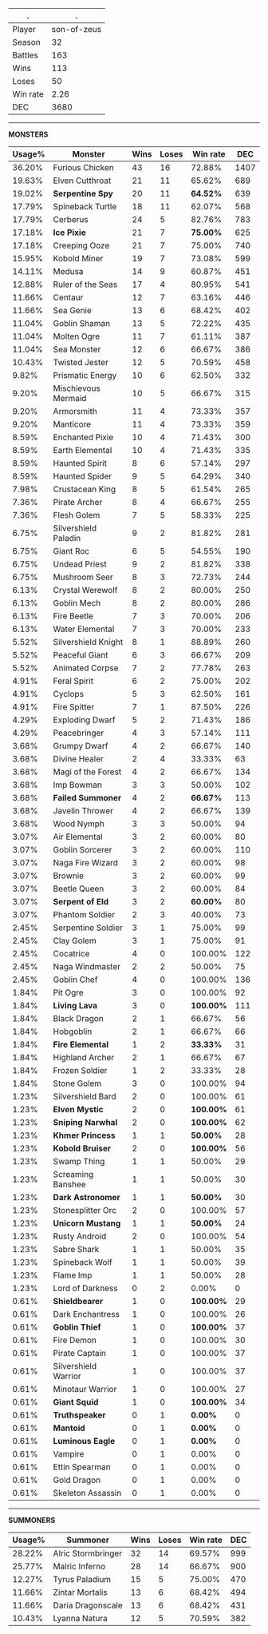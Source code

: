 .|.
|-|-
Player|son-of-zeus
Season|32
Battles|163
Wins|113
Loses|50
Win rate|2.26
DEC|3680

---
**MONSTERS**

Usage%|Monster|Wins|Loses|Win rate|DEC|
-|-|-|-|-|-|
36.20%|Furious Chicken|43|16|72.88%|1407|
19.63%|Elven Cutthroat|21|11|65.62%|689|
19.02%|**Serpentine Spy**|20|11|**64.52%**|639|
17.79%|Spineback Turtle|18|11|62.07%|568|
17.79%|Cerberus|24|5|82.76%|783|
17.18%|**Ice Pixie**|21|7|**75.00%**|625|
17.18%|Creeping Ooze|21|7|75.00%|740|
15.95%|Kobold Miner|19|7|73.08%|599|
14.11%|Medusa|14|9|60.87%|451|
12.88%|Ruler of the Seas|17|4|80.95%|541|
11.66%|Centaur|12|7|63.16%|446|
11.66%|Sea Genie|13|6|68.42%|402|
11.04%|Goblin Shaman|13|5|72.22%|435|
11.04%|Molten Ogre|11|7|61.11%|387|
11.04%|Sea Monster|12|6|66.67%|386|
10.43%|Twisted Jester|12|5|70.59%|458|
9.82%|Prismatic Energy|10|6|62.50%|332|
9.20%|Mischievous Mermaid|10|5|66.67%|315|
9.20%|Armorsmith|11|4|73.33%|357|
9.20%|Manticore|11|4|73.33%|359|
8.59%|Enchanted Pixie|10|4|71.43%|300|
8.59%|Earth Elemental|10|4|71.43%|335|
8.59%|Haunted Spirit|8|6|57.14%|297|
8.59%|Haunted Spider|9|5|64.29%|340|
7.98%|Crustacean King|8|5|61.54%|265|
7.36%|Pirate Archer|8|4|66.67%|255|
7.36%|Flesh Golem|7|5|58.33%|225|
6.75%|Silvershield Paladin|9|2|81.82%|281|
6.75%|Giant Roc|6|5|54.55%|190|
6.75%|Undead Priest|9|2|81.82%|338|
6.75%|Mushroom Seer|8|3|72.73%|244|
6.13%|Crystal Werewolf|8|2|80.00%|250|
6.13%|Goblin Mech|8|2|80.00%|286|
6.13%|Fire Beetle|7|3|70.00%|206|
6.13%|Water Elemental|7|3|70.00%|233|
5.52%|Silvershield Knight|8|1|88.89%|260|
5.52%|Peaceful Giant|6|3|66.67%|209|
5.52%|Animated Corpse|7|2|77.78%|263|
4.91%|Feral Spirit|6|2|75.00%|202|
4.91%|Cyclops|5|3|62.50%|161|
4.91%|Fire Spitter|7|1|87.50%|226|
4.29%|Exploding Dwarf|5|2|71.43%|186|
4.29%|Peacebringer|4|3|57.14%|111|
3.68%|Grumpy Dwarf|4|2|66.67%|140|
3.68%|Divine Healer|2|4|33.33%|63|
3.68%|Magi of the Forest|4|2|66.67%|134|
3.68%|Imp Bowman|3|3|50.00%|102|
3.68%|**Failed Summoner**|4|2|**66.67%**|113|
3.68%|Javelin Thrower|4|2|66.67%|139|
3.68%|Wood Nymph|3|3|50.00%|94|
3.07%|Air Elemental|3|2|60.00%|80|
3.07%|Goblin Sorcerer|3|2|60.00%|110|
3.07%|Naga Fire Wizard|3|2|60.00%|98|
3.07%|Brownie|3|2|60.00%|99|
3.07%|Beetle Queen|3|2|60.00%|84|
3.07%|**Serpent of Eld**|3|2|**60.00%**|80|
3.07%|Phantom Soldier|2|3|40.00%|73|
2.45%|Serpentine Soldier|3|1|75.00%|99|
2.45%|Clay Golem|3|1|75.00%|91|
2.45%|Cocatrice|4|0|100.00%|122|
2.45%|Naga Windmaster|2|2|50.00%|75|
2.45%|Goblin Chef|4|0|100.00%|136|
1.84%|Pit Ogre|3|0|100.00%|92|
1.84%|**Living Lava**|3|0|**100.00%**|111|
1.84%|Black Dragon|2|1|66.67%|56|
1.84%|Hobgoblin|2|1|66.67%|66|
1.84%|**Fire Elemental**|1|2|**33.33%**|31|
1.84%|Highland Archer|2|1|66.67%|67|
1.84%|Frozen Soldier|1|2|33.33%|28|
1.84%|Stone Golem|3|0|100.00%|94|
1.23%|Silvershield Bard|2|0|100.00%|61|
1.23%|**Elven Mystic**|2|0|**100.00%**|61|
1.23%|**Sniping Narwhal**|2|0|**100.00%**|62|
1.23%|**Khmer Princess**|1|1|**50.00%**|28|
1.23%|**Kobold Bruiser**|2|0|**100.00%**|56|
1.23%|Swamp Thing|1|1|50.00%|29|
1.23%|Screaming Banshee|1|1|50.00%|30|
1.23%|**Dark Astronomer**|1|1|**50.00%**|30|
1.23%|Stonesplitter Orc|2|0|100.00%|57|
1.23%|**Unicorn Mustang**|1|1|**50.00%**|24|
1.23%|Rusty Android|2|0|100.00%|54|
1.23%|Sabre Shark|1|1|50.00%|35|
1.23%|Spineback Wolf|1|1|50.00%|39|
1.23%|Flame Imp|1|1|50.00%|28|
1.23%|Lord of Darkness|0|2|0.00%|0|
0.61%|**Shieldbearer**|1|0|**100.00%**|29|
0.61%|Dark Enchantress|1|0|100.00%|26|
0.61%|**Goblin Thief**|1|0|**100.00%**|37|
0.61%|Fire Demon|1|0|100.00%|30|
0.61%|Pirate Captain|1|0|100.00%|37|
0.61%|Silvershield Warrior|1|0|100.00%|37|
0.61%|Minotaur Warrior|1|0|100.00%|27|
0.61%|**Giant Squid**|1|0|**100.00%**|34|
0.61%|**Truthspeaker**|0|1|**0.00%**|0|
0.61%|**Mantoid**|0|1|**0.00%**|0|
0.61%|**Luminous Eagle**|0|1|**0.00%**|0|
0.61%|Vampire|0|1|0.00%|0|
0.61%|Ettin Spearman|0|1|0.00%|0|
0.61%|Gold Dragon|0|1|0.00%|0|
0.61%|Skeleton Assassin|0|1|0.00%|0|

---
**SUMMONERS**

Usage%|Summoner|Wins|Loses|Win rate|DEC|
-|-|-|-|-|-|
28.22%|Alric Stormbringer|32|14|69.57%|999|
25.77%|Malric Inferno|28|14|66.67%|900|
12.27%|Tyrus Paladium|15|5|75.00%|470|
11.66%|Zintar Mortalis|13|6|68.42%|494|
11.66%|Daria Dragonscale|13|6|68.42%|431|
10.43%|Lyanna Natura|12|5|70.59%|382|

